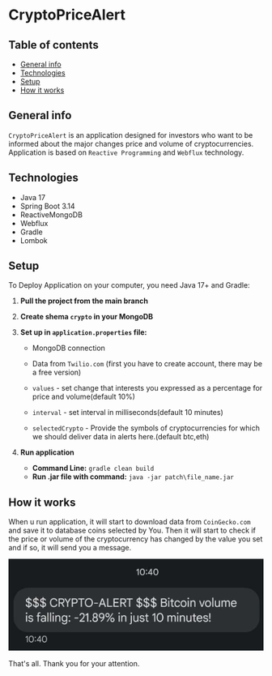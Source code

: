 # CryptoPriceAlert
## Table of contents
* [General info](#general-info)
* [Technologies](#technologies)
* [Setup](#setup)
* [How it works](#how-it-works)
## General info
`CryptoPriceAlert` is an application designed for investors
who want to be informed about the major changes price and volume
of cryptocurrencies. Application is based on `Reactive Programming` 
and `Webflux` technology.


## Technologies
* Java 17
* Spring Boot 3.14
* ReactiveMongoDB
* Webflux
* Gradle
* Lombok

## Setup
To Deploy Application on your computer, you need Java 17+ and Gradle:

1. **Pull the project from the main branch**
2. **Create shema `crypto` in your MongoDB**
3. **Set up in `application.properties` file:**
   - MongoDB connection

   -  Data from `Twilio.com` (first you have to create account, there may be a free version)

   -  `values` - set change that interests you expressed as a percentage for price and volume(default 10%)

   -  `interval` - set interval in milliseconds(default 10 minutes)

   -  `selectedCrypto` - Provide the symbols of cryptocurrencies for which we should deliver data in alerts here.(default btc,eth)

4. **Run application**
   -  **Command Line:**  `gradle clean build`
   -  **Run .jar file with command:**  `java -jar patch\file_name.jar`


## How it works

When u run application, it will start to download data from `CoinGecko.com` 
and save it to database coins selected by You.
Then it will start to check if the price or volume
of the cryptocurrency has changed by the value you set and if so, it will send you a message.

![img.png](img.png)

That's all. Thank you for your attention. 


